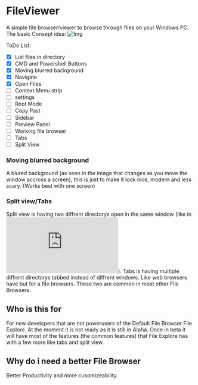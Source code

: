 # FileViewer
A simple file browser/viewer to browse through files on your Windows PC. <br/>
The basic Consept idea:
![Img](https://hazonline.co.uk/FileViewer/img/img2.PNG)

ToDo List:
- [x] List files in directory
- [x] CMD and Powershell Buttons
- [x] Moving blurred background
- [x] Navigate
- [x] Open Files
- [ ] Context Menu strip
- [ ] settings
- [ ] Root Mode
- [ ] Copy Past
- [ ] Sidebar
- [ ] Preview Panel
- [ ] Working file browser
- [ ] Tabs
- [ ] Split View
### Moving blurred background
A blured background (as seen in the image that changes as you move the window accross a screen), this is just to make it look nice, modern and less scary.
(Works best with one screen)
### Split view/Tabs
Split view is having two diffrent directorys open in the same window (like in ![filezilla](https://filezilla-project.org/client_screenshots.php)).
Tabs is having multiple diffrent directorys tabbed instead of diffrent windows. Like web browsers have but for a file browsers.
These two are common in most other File Browsers.

## Who is this for
For new developers that are not powerusers of the Default File Browser File Explore.
At the moment it is not ready as it is still in Alpha.
Once in beta it will have most of the features (the common features) that File Explore has with a few more like tabs and split view.

## Why do i need a better File Browser
Better Productivity and more cusomizeability.



